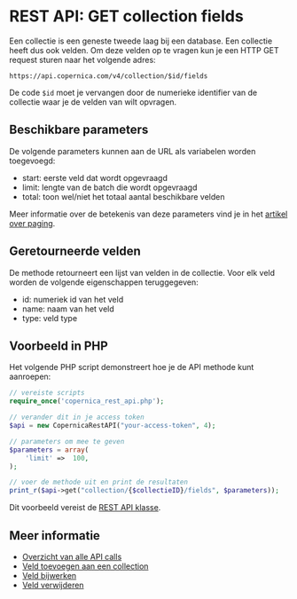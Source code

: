 # REST API: GET collection fields

Een collectie is een geneste tweede laag bij een database. Een collectie 
heeft dus ook velden. Om deze velden op te vragen kun je een HTTP GET request
sturen naar het volgende adres:

`https://api.copernica.com/v4/collection/$id/fields`

De code `$id` moet je vervangen door de numerieke identifier van de 
collectie waar je de velden van wilt opvragen.

## Beschikbare parameters

De volgende parameters kunnen aan de URL als variabelen worden toegevoegd:

* start: eerste veld dat wordt opgevraagd
* limit: lengte van de batch die wordt opgevraagd
* total: toon wel/niet het totaal aantal beschikbare velden

Meer informatie over de betekenis van deze parameters vind je in het
[artikel over paging](rest-paging).

## Geretourneerde velden

De methode retourneert een lijst van velden in de collectie. Voor elk veld
worden de volgende eigenschappen teruggegeven:

* id: 	numeriek id van het veld
* name: naam van het veld
* type: veld type

## Voorbeeld in PHP

Het volgende PHP script demonstreert hoe je de API methode kunt aanroepen:

```php
// vereiste scripts
require_once('copernica_rest_api.php');

// verander dit in je access token
$api = new CopernicaRestAPI("your-access-token", 4);

// parameters om mee te geven
$parameters = array(
    'limit' =>  100,
);

// voer de methode uit en print de resultaten
print_r($api->get("collection/{$collectieID}/fields", $parameters));
```

Dit voorbeeld vereist de [REST API klasse](rest-php).

## Meer informatie

* [Overzicht van alle API calls](rest-api)
* [Veld toevoegen aan een collection](rest-post-collection-fields)
* [Veld bijwerken](rest-put-collection-field)
* [Veld verwijderen](rest-delete-collection-field)
